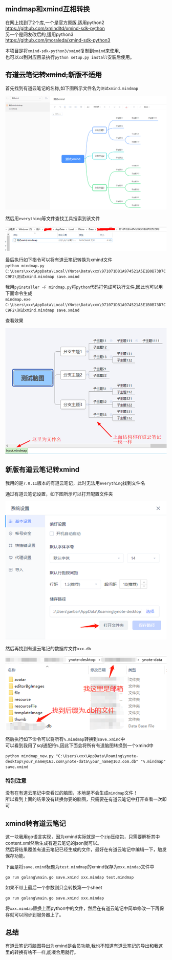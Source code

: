 ## mindmap和xmind互相转换

在网上找到了2个库,一个是官方原版,适用python2  
https://github.com/xmindltd/xmind-sdk-python  
另一个是网友改后的,适用python3  
https://github.com/jmoraleda/xmind-sdk-python3  

本项目是将`xmind-sdk-python3/xmind`复制到`xmind`来使用,  
也可以`cd`到对应目录执行`python setup.py install`安装后使用。  

## ~~有道云笔记转xmind,新版不适用~~
首先找到有道云笔记的名称,如下图所示文件名为`测试xmind.mindmap`  

![](youdao001.png)

然后用`everything`等文件查找工具搜索到该文件  

![](youdao002.png)

最后执行如下指令可以将有道云笔记转换为xmind文件  
`python mindmap.py C:\Users\xxx\AppData\Local\YNote\Data\xxx\971071D81A974521A5E1B0B73D7CC9F2\测试xmind.mindmap save.xmind`

我用`pyinstaller -F mindmap.py`将`python`代码打包成可执行文件,因此也可以用下面命令生成  
`mindmap.exe C:\Users\xxx\AppData\Local\YNote\Data\xxx\971071D81A974521A5E1B0B73D7CC9F2\测试xmind.mindmap save.xmind`

查看效果

![](youdao003.png)

## 新版有道云笔记转xmind
我用的是`7.0.11`版本的有道云笔记，此时无法用`everything`找到文件名

通过有道云笔记设置，如下图所示可以打开配置文件夹

![](youdao004.png)

然后再找到有道云笔记的数据库文件`xxx.db`

![](youdao005.png)

然后执行如下命令可以将所有`%.mindmap`转换到`save.xmind`中  
可以看到我用了sql通配符`%`,因此下面会将所有有道脑图转换到一个xmind中

`python mindmap_new.py "C:\Users\xxx\AppData\Roaming\ynote-desktop\your_name@163.com\ynote-data\your_name@163.com.db" "%.mindmap" save.xmind`

### **特别注意**
没有在有道云笔记中查看过的脑图，本地是不会生成`mindmap`文件！  
所以看到上面的结果没有转换你要的脑图，只需要在有道云笔记中打开查看一次即可

## xmind转有道云笔记
这一块我用go语言实现，因为xmind实际就是一个zip压缩包，只需要解析其中content.xml然后生成有道云笔记的json就可以。  
然后将结果覆盖有道云笔记已经生成的文件，最好在有道云笔记中编辑一下，触发保存功能。

下面是将`save.xmind`标题为`test.mindmap`的xmind保存为`xxx.mindap`文件中

`go run golang\main.go save.xmind xxx.mindap test.mindmap`

如果不带上最后一个参数则只会转换第一个sheet

`go run golang\main.go save.xmind xxx.mindap`

将`xxx.mindap`替换上面python中的文件，然后在有道云笔记中简单修改一下再保存就可以同步到服务器上了。

## 总结
有道云笔记将脑图导出为xmind是会员功能,我也不知道有道云笔记的导出和我这里的转换有啥不一样,能凑合用就行。
